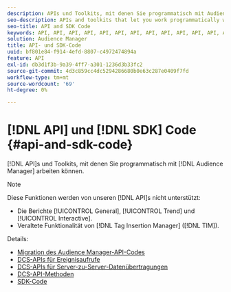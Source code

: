 ```yaml
---
description: APIs und Toolkits, mit denen Sie programmatisch mit Audience Manager arbeiten können.
seo-description: APIs and toolkits that let you work programmatically with Audience Manager.
seo-title: API and SDK Code
keywords: API, API, API, API, API, API, API, API, API, API, API, API, API
solution: Audience Manager
title: API- und SDK-Code
uuid: bf801e84-f914-4efd-8807-c4972474894a
feature: API
exl-id: db3d1f3b-9a39-4ff7-a301-1236d3b33fc2
source-git-commit: 4d3c859cc4dc5294286680b0e63c287e0409f7fd
workflow-type: tm+mt
source-wordcount: '69'
ht-degree: 0%

---
```


# [!DNL API] und [!DNL SDK] Code {#api-and-sdk-code}

[!DNL API]s und Toolkits, mit denen Sie programmatisch mit [!DNL Audience Manager] arbeiten können.

>[!NOTE]
>
>Diese Funktionen werden von unseren [!DNL API]s nicht unterstützt:
>
>* Die Berichte [!UICONTROL General], [!UICONTROL Trend] und [!UICONTROL Interactive].
>* Veraltete Funktionalität von [!DNL Tag Insertion Manager] ([!DNL TIM]).

Details:

* [Migration des Audience Manager-API-Codes](api-swagger-migration.md)
* [DCS-APIs für Ereignisaufrufe](dcs-intro/dcs-event-calls/dcs-event-calls.md)
* [DCS-APIs für Server-zu-Server-Datenübertragungen](dcs-intro/dcs-s2s/dcs-s2s.md)
* [DCS-API-Methoden](dcs-intro/dcs-api-reference/dcs-api-methods.md)
* [SDK-Code](/help/using/api/aam-sdk.md)
